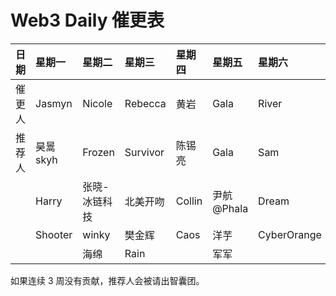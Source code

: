 # Web3 Daily 催更表

|日期|星期一|星期二|星期三|星期四|星期五|星期六|星期天|
|:----|:----|:----|:----|:----|:----|:----|:----|
|催更人|Jasmyn      |Nicole        |Rebecca   |黄岩     |Gala        |River        |林柒柒        |
|推荐人|昊暠skyh     |Frozen       |Survivor  |陈锡亮    |Gala        |Sam          |Yan          |
|     |Harry        |张晓-冰链科技 |北美开吻   |Collin   |尹航@Phala   |Dream        |Zhangxuesong |
|     |Shooter      |winky        |樊金辉     |Caos     |洋芋         |CyberOrange  |Aaron        |
|     |             |海绵          |Rain      |         |军军         |             |             |

如果连续 3 周没有贡献，推荐人会被请出智囊团。
